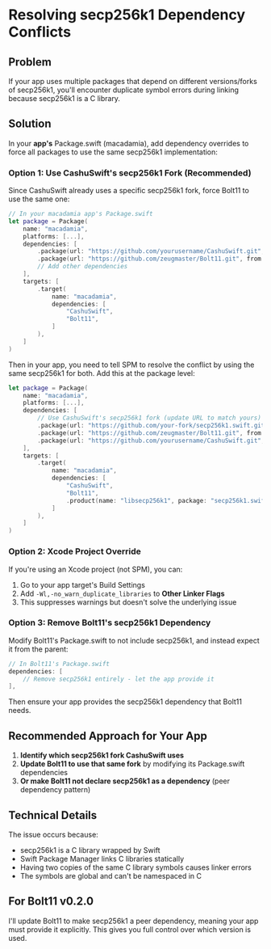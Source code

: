 # Resolving secp256k1 Dependency Conflicts

## Problem

If your app uses multiple packages that depend on different versions/forks of secp256k1, you'll encounter duplicate symbol errors during linking because secp256k1 is a C library.

## Solution

In your **app's** Package.swift (macadamia), add dependency overrides to force all packages to use the same secp256k1 implementation:

### Option 1: Use CashuSwift's secp256k1 Fork (Recommended)

Since CashuSwift already uses a specific secp256k1 fork, force Bolt11 to use the same one:

```swift
// In your macadamia app's Package.swift
let package = Package(
    name: "macadamia",
    platforms: [...],
    dependencies: [
        .package(url: "https://github.com/yourusername/CashuSwift.git", ...),
        .package(url: "https://github.com/zeugmaster/Bolt11.git", from: "0.1.0"),
        // Add other dependencies
    ],
    targets: [
        .target(
            name: "macadamia",
            dependencies: [
                "CashuSwift",
                "Bolt11",
            ]
        ),
    ]
)
```

Then in your app, you need to tell SPM to resolve the conflict by using the same secp256k1 for both. Add this at the package level:

```swift
let package = Package(
    name: "macadamia",
    platforms: [...],
    dependencies: [
        // Use CashuSwift's secp256k1 fork (update URL to match yours)
        .package(url: "https://github.com/your-fork/secp256k1.swift.git", from: "0.x.x"),
        .package(url: "https://github.com/zeugmaster/Bolt11.git", from: "0.1.0"),
        .package(url: "https://github.com/yourusername/CashuSwift.git", ...),
    ],
    targets: [
        .target(
            name: "macadamia",
            dependencies: [
                "CashuSwift",
                "Bolt11",
                .product(name: "libsecp256k1", package: "secp256k1.swift"),
            ]
        ),
    ]
)
```

### Option 2: Xcode Project Override

If you're using an Xcode project (not SPM), you can:

1. Go to your app target's Build Settings
2. Add `-Wl,-no_warn_duplicate_libraries` to **Other Linker Flags**
3. This suppresses warnings but doesn't solve the underlying issue

### Option 3: Remove Bolt11's secp256k1 Dependency

Modify Bolt11's Package.swift to not include secp256k1, and instead expect it from the parent:

```swift
// In Bolt11's Package.swift
dependencies: [
    // Remove secp256k1 entirely - let the app provide it
],
```

Then ensure your app provides the secp256k1 dependency that Bolt11 needs.

## Recommended Approach for Your App

1. **Identify which secp256k1 fork CashuSwift uses**
2. **Update Bolt11 to use that same fork** by modifying its Package.swift dependencies
3. **Or make Bolt11 not declare secp256k1 as a dependency** (peer dependency pattern)

## Technical Details

The issue occurs because:
- secp256k1 is a C library wrapped by Swift
- Swift Package Manager links C libraries statically
- Having two copies of the same C library symbols causes linker errors
- The symbols are global and can't be namespaced in C

## For Bolt11 v0.2.0

I'll update Bolt11 to make secp256k1 a peer dependency, meaning your app must provide it explicitly. This gives you full control over which version is used.


